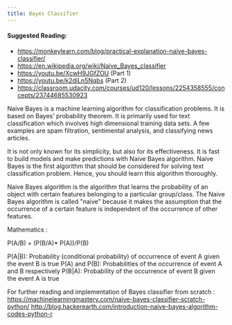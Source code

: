 ```yaml
---
title: Bayes Classifier
---
```

#### Suggested Reading:
<!-- Please add any articles you think might be helpful to read before writing the article -->

- https://monkeylearn.com/blog/practical-explanation-naive-bayes-classifier/
- https://en.wikipedia.org/wiki/Naive_Bayes_classifier
- https://youtu.be/XcwH9JGfZOU (Part 1)
- https://youtu.be/k2diLn5Nqbs (Part 2)
- https://classroom.udacity.com/courses/ud120/lessons/2254358555/concepts/23744685530923


Naive Bayes is a machine learning algorithm for classification problems. It is based on Bayes’ probability theorem. It is primarily used for text classification which involves high dimensional training data sets. A few examples are spam filtration, sentimental analysis, and classifying news articles.

It is not only known for its simplicity, but also for its effectiveness. It is fast to build models and make predictions with Naive Bayes algorithm. Naive Bayes is the first algorithm that should be considered for solving text classification problem. Hence, you should learn this algorithm thoroughly.


Naive Bayes algorithm is the algorithm that learns the probability of an object with certain features belonging to a particular group/class. The Naive Bayes algorithm is called "naive" because it makes the assumption that the occurrence of a certain feature is independent of the occurrence of other features.


Mathematics :

P(A/B)  = (P(B/A)* P(A))/P(B)


P(A|B): Probability (conditional probability) of occurrence of event A  given the event B is true
P(A) and P(B): Probabilities of the occurrence of event A and B respectively
P(B|A): Probability of the occurrence of event B  given the event A is true


For further reading and implementation of Bayes classifier from scratch :
https://machinelearningmastery.com/naive-bayes-classifier-scratch-python/
http://blog.hackerearth.com/introduction-naive-bayes-algorithm-codes-python-r

